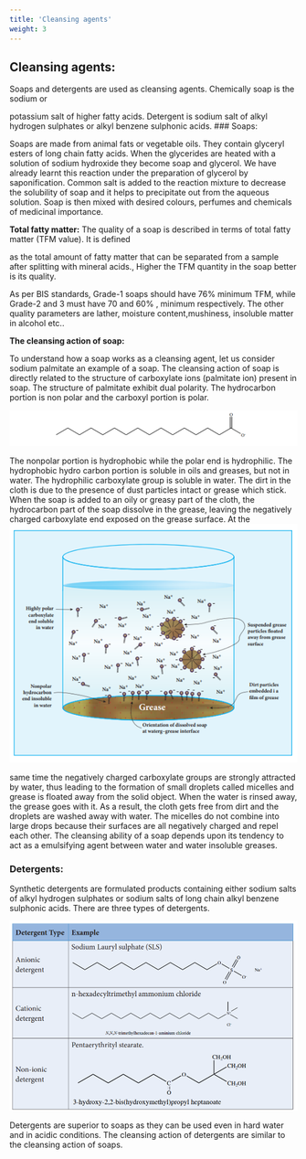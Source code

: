 ```yaml
---
title: 'Cleansing agents'
weight: 3
---
```





## Cleansing agents:
 Soaps and detergents are used as cleansing agents. Chemically soap is the sodium or

potassium salt of higher fatty acids. Detergent is sodium salt of alkyl hydrogen sulphates or alkyl benzene sulphonic acids. ### Soaps:


Soaps are made from animal fats or vegetable oils. They contain glyceryl esters of long chain fatty acids. When the glycerides are heated with a solution of sodium hydroxide they become soap and glycerol. We have already learnt this reaction under the preparation of glycerol by saponification. Common salt is added to the reaction mixture to decrease the solubility of soap and it helps to precipitate out from the aqueous solution. Soap is then mixed with desired colours, perfumes and chemicals of medicinal importance.

**Total fatty matter:** The quality of a soap is described in terms of total fatty matter (TFM value). It is defined

as the total amount of fatty matter that can be separated from a sample after splitting with mineral acids., Higher the TFM quantity in the soap better is its quality.

As per BIS standards, Grade-1 soaps should have 76% minimum TFM, while Grade-2 and 3 must have 70 and 60% , minimum respectively. The other quality parameters are lather, moisture content,mushiness, insoluble matter in alcohol etc..

**The cleansing action of soap:**

To understand how a soap works as a cleansing agent, let us consider sodium palmitate an example of a soap. The cleansing action of soap is directly related to the structure of carboxylate ions (palmitate ion) present in soap. The structure of palmitate exhibit dual polarity. The hydrocarbon portion is non polar and the carboxyl portion is polar.

![palmitate](284-1.png)

The nonpolar portion is hydrophobic while the polar end is hydrophilic. The hydrophobic hydro carbon portion is soluble in oils and greases, but not in water. The hydrophilic carboxylate group is soluble in water. The dirt in the cloth is due to the presence of dust particles intact or grease which stick. When the soap is added to an oily or greasy part of the cloth, the hydrocarbon part of the soap dissolve in the grease, leaving the negatively charged carboxylate end exposed on the grease surface. At the
![he cleansing action of soap](284-2.png)


same time the negatively charged carboxylate groups are strongly attracted by water, thus leading to the formation of small droplets called micelles and grease is floated away from the solid object. When the water is rinsed away, the grease goes with it. As a result, the cloth gets free from dirt and the droplets are washed away with water. The micelles do not combine into large drops because their surfaces are all negatively charged and repel each other. The cleansing ability of a soap depends upon its tendency to act as a emulsifying agent between water and water insoluble greases.

### Detergents:


Synthetic detergents are formulated products containing either sodium salts of alkyl hydrogen sulphates or sodium salts of long chain alkyl benzene sulphonic acids. There are three types of detergents.

![**Detergent Type Example**](285-1.png)

Detergents are superior to soaps as they can be used even in hard water and in acidic conditions. The cleansing action of detergents are similar to the cleansing action of soaps.
